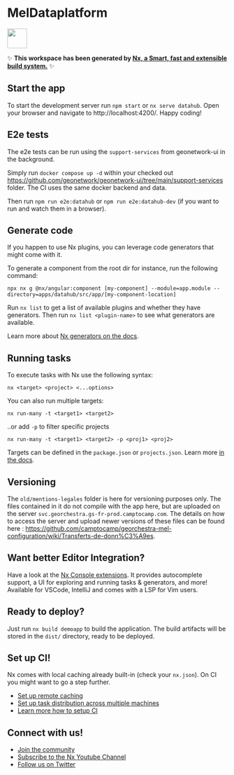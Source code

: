 # MelDataplatform

<a alt="Nx logo" href="https://nx.dev" target="_blank" rel="noreferrer"><img src="https://raw.githubusercontent.com/nrwl/nx/master/images/nx-logo.png" width="45"></a>

✨ **This workspace has been generated by [Nx, a Smart, fast and extensible build system.](https://nx.dev)** ✨

## Start the app

To start the development server run `npm start` or `nx serve datahub`. Open your browser and navigate to http://localhost:4200/. Happy coding!

## E2e tests

The e2e tests can be run using the `support-services` from geonetwork-ui in the background.

Simply run `docker compose up -d` within your checked out https://github.com/geonetwork/geonetwork-ui/tree/main/support-services folder. The CI uses the same docker backend and data.

Then run `npm run e2e:datahub` or `npm run e2e:datahub-dev` (if you want to run and watch them in a browser).

## Generate code

If you happen to use Nx plugins, you can leverage code generators that might come with it.

To generate a component from the root dir for instance, run the following command:

```
npx nx g @nx/angular:component [my-component] --module=app.module --directory=apps/datahub/src/app/[my-component-location]
```

Run `nx list` to get a list of available plugins and whether they have generators. Then run `nx list <plugin-name>` to see what generators are available.

Learn more about [Nx generators on the docs](https://nx.dev/plugin-features/use-code-generators).

## Running tasks

To execute tasks with Nx use the following syntax:

```
nx <target> <project> <...options>
```

You can also run multiple targets:

```
nx run-many -t <target1> <target2>
```

..or add `-p` to filter specific projects

```
nx run-many -t <target1> <target2> -p <proj1> <proj2>
```

Targets can be defined in the `package.json` or `projects.json`. Learn more [in the docs](https://nx.dev/core-features/run-tasks).

## Versioning

The `old/mentions-legales` folder is here for versioning purposes only. The files contained in it do not compile with the app here, but are uploaded on the server `svc.georchestra.gs-fr-prod.camptocamp.com`. The details on how to access the server and upload newer versions of these files can be found here : https://github.com/camptocamp/georchestra-mel-configuration/wiki/Transferts-de-donn%C3%A9es.

## Want better Editor Integration?

Have a look at the [Nx Console extensions](https://nx.dev/nx-console). It provides autocomplete support, a UI for exploring and running tasks & generators, and more! Available for VSCode, IntelliJ and comes with a LSP for Vim users.

## Ready to deploy?

Just run `nx build demoapp` to build the application. The build artifacts will be stored in the `dist/` directory, ready to be deployed.

## Set up CI!

Nx comes with local caching already built-in (check your `nx.json`). On CI you might want to go a step further.

- [Set up remote caching](https://nx.dev/core-features/share-your-cache)
- [Set up task distribution across multiple machines](https://nx.dev/nx-cloud/features/distribute-task-execution)
- [Learn more how to setup CI](https://nx.dev/recipes/ci)

## Connect with us!

- [Join the community](https://nx.dev/community)
- [Subscribe to the Nx Youtube Channel](https://www.youtube.com/@nxdevtools)
- [Follow us on Twitter](https://twitter.com/nxdevtools)
